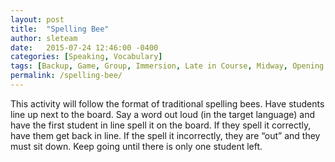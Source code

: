 ```yaml
---
layout: post
title:  "Spelling Bee"
author: sleteam
date:   2015-07-24 12:46:00 -0400
categories: [Speaking, Vocabulary]
tags: [Backup, Game, Group, Immersion, Late in Course, Midway, Opening Activity, Quick, Review]
permalink: /spelling-bee/
---
```

This activity will follow the format of traditional spelling bees. Have students line up next to the board. Say a word out loud (in the target language) and have the first student in line spell it on the board. If they spell it correctly, have them get back in line. If the spell it incorrectly, they are “out” and they must sit down. Keep going until there is only one student left.